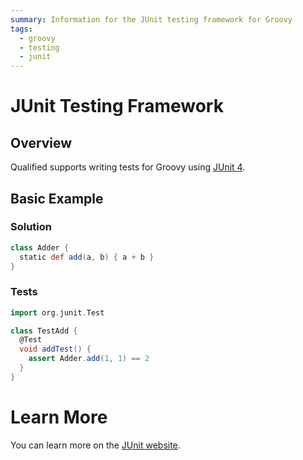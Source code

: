 ```yaml
---
summary: Information for the JUnit testing framework for Groovy
tags:
  - groovy
  - testing
  - junit
---
```


# JUnit Testing Framework

## Overview

Qualified supports writing tests for Groovy using [JUnit 4][1].

## Basic Example

### Solution

```groovy
class Adder {
  static def add(a, b) { a + b }
}
```

### Tests

```groovy
import org.junit.Test

class TestAdd {
  @Test
  void addTest() {
    assert Adder.add(1, 1) == 2
  }
}
```

# Learn More

You can learn more on the [JUnit website][1].

[1]: https://junit.org/junit4/
